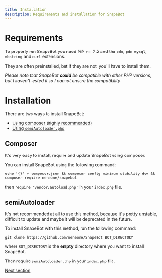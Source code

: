 ```yaml
---
title: Installation
description: Requirements and installation for SnapeBot
---
```

# Requirements

To properly run SnapeBot you need `PHP >= 7.2` and the `pdo`, `pdo-mysql`, `mbstring` and `curl` extensions.

They are often preinstalled, but if they are not, you'll have to install them.

_Please note that SnapeBot **could** be compatible with other PHP versions, but I haven't tested it so I cannot ensure the compatibility_


# Installation

There are two ways to install SnapeBot:

* [Using composer (highly recommended)](installation.md#composer)
* [Using `semiAutoloader.php`](installation.md#semiautoloader)


## Composer

It's very easy to install, require and update SnapeBot using composer.

You can install SnapeBot using the following command:

```
echo '{}' > composer.json && composer config minimum-stability dev && composer require neneone/snapebot
```

then `require 'vendor/autoload.php'` in your `index.php` file.


## semiAutoloader

It's not recommended at all to use this method, because it's pretty unstable, difficult to update and maybe it will be deprecated in the future.

To install SnapeBot with this method, run the following command:

```
git clone https://github.com/neneone/SnapeBot BOT_DIRECTORY
```

where `BOT_DIRECTORY` is the **empty** directory where you want to install SnapeBot.

Then require `semiAutoloader.php` in your `index.php` file.

[Next section](update.md)
